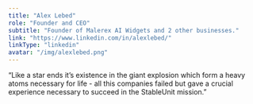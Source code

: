 ```yaml
---
title: "Alex Lebed"
role: "Founder and CEO"
subtitle: "Founder of Malerex AI Widgets and 2 other businesses."
link: "https://www.linkedin.com/in/alexlebed/"
linkType: "linkedin"
avatar: "/img/alexlebed.png"
---
```


“Like a star ends it’s existence in the giant explosion which form a heavy atoms necessary for life - 
all this companies failed but gave a crucial experience necessary to succeed in the StableUnit mission.”
